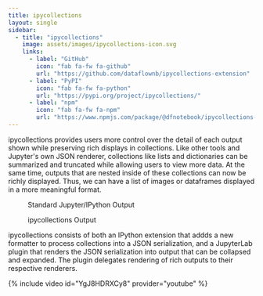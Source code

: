 ```yaml
---
title: ipycollections
layout: single
sidebar:
  - title: "ipycollections"
    image: assets/images/ipycollections-icon.svg
    links:
      - label: "GitHub"
        icon: "fab fa-fw fa-github"
        url: "https://github.com/dataflownb/ipycollections-extension"
      - label: "PyPI"
        icon: "fab fa-fw fa-python"
        url: "https://pypi.org/project/ipycollections/"
      - label: "npm"
        icon: "fab fa-fw fa-npm"
        url: "https://www.npmjs.com/package/@dfnotebook/ipycollections-extension"
---
```


ipycollections provides users more control over the detail of each output shown while preserving rich displays in collections. Like other tools and Jupyter's own JSON renderer, collections like lists and dictionaries can be summarized and truncated while allowing users to view more data. At the same time, outputs that are nested inside of these collections can now be richly displayed. Thus, we can have a list of images or dataframes displayed in a more meaningful format.

<figure class="align-center">
  <img src="{{ site.url }}{{ site.baseurl }}/assets/images/ipycollections-before.svg" alt="">
  <figcaption>Standard Jupyter/IPython Output</figcaption>
</figure> 

<figure class="align-center">
  <img src="{{ site.url }}{{ site.baseurl }}/assets/images/ipycollections-after.svg" alt="">
  <figcaption>ipycollections Output</figcaption>
</figure>

ipycollections consists of both an IPython extension that addds a new formatter to process collections into a JSON serialization, and a JupyterLab plugin that renders the JSON serialization into output that can be collapsed and expanded. The plugin delegates rendering of rich outputs to their respective renderers.

{% include video id="YgJ8HDRXCy8" provider="youtube" %}
